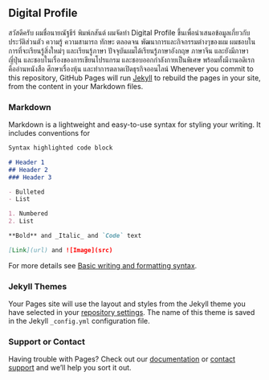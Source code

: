 ## Digital Profile

สวัสดีครับ ผมชื่อนายณัฐธีร์ พิมพ์ภสันต์ ผมจัดทำ Digital Profile ขึ้นเพื่อนำเสนอข้อมูลเกี่ยวกับประวัติส่วนตัว ความรู้ ความสามารถ ทักษะ ตลอดจน พัฒนาการและกิจกรรมต่างๆของผม ผมชอบในการที่จะเรียนรู้สิ่งใหม่ๆ และเรียนรู้ภาษา ปัจจุบันผมได้เรียนรู้ภาษาอังกฤษ ภาษาจีน และยังมีภาษาญี่ปุ่น และชอบในเรื่องของการเขียนโปรแกรม และชอบออกกำลังกายเป็นพิเศษ พร้อมทั้งมีงานอดิเรก คืออ่านหนังสือ ศึกษาเรื่องหุ้น และทำการตลาดเปิดธุรกิจออนไลน์
Whenever you commit to this repository, GitHub Pages will run [Jekyll](https://jekyllrb.com/) to rebuild the pages in your site, from the content in your Markdown files.

### Markdown

Markdown is a lightweight and easy-to-use syntax for styling your writing. It includes conventions for

```markdown
Syntax highlighted code block

# Header 1
## Header 2
### Header 3

- Bulleted
- List

1. Numbered
2. List

**Bold** and _Italic_ and `Code` text

[Link](url) and ![Image](src)
```

For more details see [Basic writing and formatting syntax](https://docs.github.com/en/github/writing-on-github/getting-started-with-writing-and-formatting-on-github/basic-writing-and-formatting-syntax).

### Jekyll Themes

Your Pages site will use the layout and styles from the Jekyll theme you have selected in your [repository settings](https://github.com/Munggon221133/Digital-CV/settings/pages). The name of this theme is saved in the Jekyll `_config.yml` configuration file.

### Support or Contact

Having trouble with Pages? Check out our [documentation](https://docs.github.com/categories/github-pages-basics/) or [contact support](https://support.github.com/contact) and we’ll help you sort it out.
